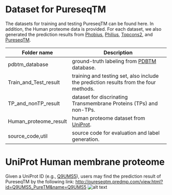 # Dataset for PureseqTM
The datasets for training and testing PureseqTM can be found here. In addition, the Human proteome data is provided. For each dataset, we also generated the prediction results from [Phobius](http://phobius.sbc.su.se/), [Philius](http://www.yeastrc.org/philius/pages/philius/runPhilius.jsp), [Topcons2](http://topcons.cbr.su.se/), and [PureseqTM](http://pureseqtm.predmp.com/).


| Folder name   | Description   |
| ------------- | ------------- |
| pdbtm_database        | ground-truth labeling from [PDBTM](http://pdbtm.enzim.hu/) database. |
| Train_and_Test_result | training and testing set, also include the prediction results from the four methods. |
| TP_and_nonTP_result   | dataset for discrinating Transmembrane Proteins (TPs) and non-TPs. |
| Human_proteome_result | human proteome dataset from [UniProt](https://www.uniprot.org/). |
| source_code,util      | source code for evaluation and label generation.  |


# UniProt Human membrane proteome
Given a UniProt ID (e.g., [Q9UMS5](https://www.uniprot.org/uniprot/Q9UMS5)), users may find the prediction result of PureseqTM by the following link:
http://pureseqtm.predmp.com/view.html?id=Q9UMS5_PureTM&name=Q9UMS5
![alt text](http://18.209.146.171:8081/site_media/data/Q9UMS5_PureTM/Q9UMS5.png "Q9UMS5 result")

